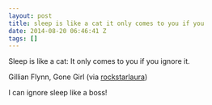 ```yaml
---
layout: post
title: sleep is like a cat it only comes to you if you
date: 2014-08-20 06:46:41 Z
tags: []
---
```

Sleep is like a cat: It only comes to you if you ignore it.

Gillian Flynn, Gone Girl (via [rockstarlaura](http://rockstarlaura.tumblr.com/))

I can ignore sleep like a boss!

